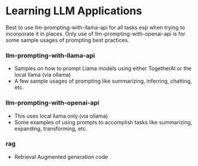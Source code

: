 # Learning LLM Applications

Best to use llm-prompting-with-llama-api for all tasks esp when trying to incorporate it in places. Only use of llm-prompting-with-openai-api is for some sample usages of prompting best practices.

### llm-prompting-with-llama-api
- Samples on how to prompt Llama models using either TogetherAI or the local llama (via ollama)
- A few sample usages of prompting like summarizing, inferring, chatting, etc.

### llm-prompting-with-openai-api
- This uses local llama only (via ollama)
- Some examples of using prompts to accomplish tasks like summarizing, expanding, transforming, etc.

### rag
- Retrieval Augmented generation code
